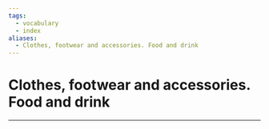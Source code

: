 ```yaml
---
tags:
  - vocabulary
  - index
aliases:
  - Clothes, footwear and accessories. Food and drink
---
```

# Clothes, footwear and accessories. Food and drink
---
